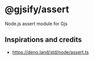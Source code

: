 # @gjsify/assert

Node.js assert module for Gjs

## Inspirations and credits
- https://deno.land/std/node/assert.ts


